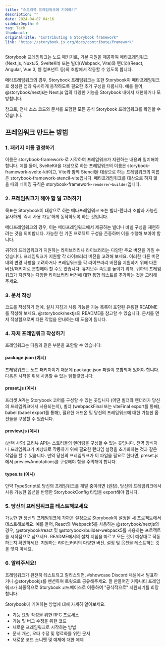 ```yaml
---
title: "스토리북 프레임워크에 기여하기"
description: ""
date: 2024-04-07 04:16
sidebarDepth: 0
tag: Tech
thumbnail: 
originalTitle: "Contributing a Storybook framework"
link: "https://storybook.js.org/docs/contribute/framework"
---
```



Storybook 프레임워크는 노드 패키지로, 기본 지원을 제공하여 메타프레임워크(Next.js, NuxtJS, SvelteKit) 또는 빌더(Webpack, Vite)와 렌더러(React, Angular, Vue 3, 웹 컴포넌트 등)의 조합에서 작동할 수 있도록 합니다.

메타프레임워크의 경우, Storybook 프레임워크는 또한 Storybook이 메타프레임워크로 생성된 앱과 유사하게 동작하도록 필요한 추가 구성을 다룹니다. 예를 들어, @storybook/nextjs는 Next.js 앱의 다양한 기능을 Storybook 내에서 재현하거나 모방합니다.

참고로, 전체 소스 코드와 문서를 포함한 모든 공식 Storybook 프레임워크를 확인할 수 있습니다.

## 프레임워크 만드는 방법



### 1. 패키지 이름 결정하기

이름은 storybook-framework-로 시작하여 프레임워크가 지원하는 내용과 일치해야 합니다. 예를 들어, SvelteKit을 대상으로 하는 프레임워크의 이름은 storybook-framework-svelte-kit이고, Vite와 함께 Stencil을 대상으로 하는 프레임워크의 이름은 storybook-framework-stencil-vite입니다. 메타프레임워크를 대상으로 하지 않을 때의 네이밍 규칙은 storybook-framework-`renderer`-`builder`입니다.

### 2. 프레임워크가 해야 할 일 고려하기

목표는 Storybook이 대상으로 하는 메타프레임워크 또는 빌더-렌더러 조합과 가능한 유사하게 '즉시 사용 가능'하게 동작하도록 하는 것입니다.



메타프레임워크의 경우, 이는 메타프레임워크에서 제공하는 빌더나 바벨 구성을 재현하려는 것을 의미합니다. 가능한 한 기존 프로젝트 구성을 존중하며 이를 수행해 보아야 합니다.

귀하의 프레임워크가 지원하는 라이브러리나 라이브러리는 다양한 주요 버전을 가질 수 있습니다. 프레임워크가 지원할 각 라이브러리 버전을 고려해 보세요. 이러한 다른 버전 내의 변경 사항을 고려하거나 프레임워크를 각 라이브러리 버전을 지원하기 위해 다른 버전/패키지로 분할해야 할 수도 있습니다. 유지보수 속도를 높이기 위해, 귀하의 프레임워크가 지원하는 다양한 라이브러리 버전에 대한 통합 테스트를 추가하는 것을 고려해 주세요.

### 3. 문서 작성

코드를 작성하기 전에, 설치 지침과 사용 가능한 기능 목록이 포함된 유용한 README를 작성해 보세요. @storybook/nextjs의 README를 참고할 수 있습니다. 문서를 먼저 작성함으로써 다른 작업을 안내하는 데 도움이 됩니다.



### 4. 자체 프레임워크 작성하기

프레임워크는 다음과 같은 부분을 포함할 수 있습니다:

#### package.json (예시)

프레임워크는 노드 패키지이기 때문에 package.json 파일이 포함되어 있어야 합니다. 다음은 시작을 위해 사용할 수 있는 템플릿입니다:



#### preset.js (예시)

프리셋 API는 Storybook 코어를 구성할 수 있는 곳입니다 (어떤 빌더와 렌더러가 당신의 프레임워크에서 사용되는지), 빌더 (webpackFinal 또는 viteFinal export를 통해), babel (babel export를 통해), 필요한 애드온 및 당신의 프레임워크에 대한 가능한 옵션들을 구성할 수 있습니다.

#### preview.js (예시)

(선택 사항) 프리뷰 API는 스토리들의 렌더링을 구성할 수 있는 곳입니다. 전역 장식자나 프레임워크가 예상대로 작동하기 위해 필요한 런타임 설정을 초기화하는 것과 같은 작업을 할 수 있습니다. 만약 당신의 프레임워크가 이 파일을 필요로 한다면, preset.js에서 previewAnnotations를 구성해야 함을 주의해야 합니다.



#### types.ts (예시)

만약 TypeScript로 당신의 프레임워크를 개발 중이라면 (권장), 당신의 프레임워크에서 사용 가능한 옵션을 반영한 StorybookConfig 타입을 export해야 합니다.

### 5. 당신의 프레임워크를 테스트해보세요

가능한 한 당신의 프레임워크에 가까운 설정으로 Storybook이 설정된 새 프로젝트에서 테스트해보세요. 예를 들어, React와 Webpack5를 사용하는 @storybook/nextjs의 경우, @storybook/react 및 @storybook/builder-webpack5를 사용하는 프로젝트를 시작점으로 삼으세요. README에서의 설치 지침을 따르고 모든 것이 예상대로 작동하는지 확인하세요. 지원하는 라이브러리의 다양한 버전, 설정 및 옵션을 테스트하는 것을 잊지 마세요.



### 6. 알려주세요!

프레임워크가 완전히 테스트되고 릴리스되면, #showcase Discord 채널에서 발표하거나 @storybookjs를 멘션하여 트윗으로 공유해주세요. 잘 만들어진 커뮤니티 프레임워크가 최종적으로 Storybook 코드베이스로 이동하여 "공식적으로" 지원되기를 희망합니다.

Storybook에 기여하는 방법에 대해 자세히 알아보세요.

- 기능 요청 작성을 위한 RFC 프로세스
- 기능 및 버그 수정을 위한 코드
- 새로운 프레임워크로 시작하는 방법
- 문서 개선, 오타 수정 및 명료화를 위한 문서
- 새로운 코드 스니펫 및 예제에 대한 예제